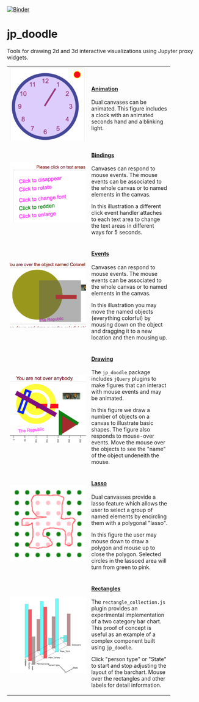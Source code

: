 
<!--
This file was generated by building the docs.
Please do not edit this file by hand.
Instead, edit the template and rebuild to docs.
-->

[![Binder](https://mybinder.org/badge.svg)](https://mybinder.org/v2/gh/AaronWatters/jp_doodle/master)

# jp_doodle

Tools for drawing 2d and 3d interactive visualizations using Jupyter proxy widgets.

<table>

<tr>
    <td>
        <a href="https://aaronwatters.github.io/jp_doodle/animation.html">
        <img width="200px" src="docs/images/clock.png">
        </a>
    </td>
    <td width="200px">
        <h4><a href="https://aaronwatters.github.io/jp_doodle/animation.html">
        Animation
        </a></h4>
        <div>
        Dual canvases can be animated.  This figure includes a clock with an animated
seconds hand and a blinking light.
        </div>
    </td>
</tr>


<tr>
    <td>
        <a href="https://aaronwatters.github.io/jp_doodle/bindings.html">
        <img width="200px" src="docs/images/bindings.png">
        </a>
    </td>
    <td width="200px">
        <h4><a href="https://aaronwatters.github.io/jp_doodle/bindings.html">
        Bindings
        </a></h4>
        <div>
        <p>
Canvases can respond to mouse events.  The mouse events can be associated to the
whole canvas or to named elements in the canvas.
</p>
<p>
In this illustration a different click event handler attaches
to each text area to change the text areas in different ways for 5 seconds.
</p>
        </div>
    </td>
</tr>


<tr>
    <td>
        <a href="https://aaronwatters.github.io/jp_doodle/events.html">
        <img width="200px" src="docs/images/events.png">
        </a>
    </td>
    <td width="200px">
        <h4><a href="https://aaronwatters.github.io/jp_doodle/events.html">
        Events
        </a></h4>
        <div>
        <p>
Canvases can respond to mouse events.  The mouse events can be associated to the
whole canvas or to named elements in the canvas.
</p>
<p>
In this illustration you may move the named objects (everything colorful)
by mousing down on the object and dragging it to a new location and then mousing up.
</p>
        </div>
    </td>
</tr>


<tr>
    <td>
        <a href="https://aaronwatters.github.io/jp_doodle/index.html">
        <img width="200px" src="docs/images/drawing.png">
        </a>
    </td>
    <td width="200px">
        <h4><a href="https://aaronwatters.github.io/jp_doodle/index.html">
        Drawing
        </a></h4>
        <div>
        <p>
The <code>jp_doodle</code> package includes <code>jQuery</code> plugins to
make figures that can interact with mouse events and may be animated.
</p>
<p>
In this figure we draw a number of objects on a canvas to illustrate
basic shapes.  The figure also responds to mouse-over events.
Move the mouse over the objects to see the "name" of the object undeneith
the mouse.
</p>
        </div>
    </td>
</tr>


<tr>
    <td>
        <a href="https://aaronwatters.github.io/jp_doodle/lasso.html">
        <img width="200px" src="docs/images/lasso.png">
        </a>
    </td>
    <td width="200px">
        <h4><a href="https://aaronwatters.github.io/jp_doodle/lasso.html">
        Lasso
        </a></h4>
        <div>
        <p>
Dual canvasses provide a lasso feature which
allows the user to select a group of named elements
by encircling them with a polygonal "lasso".
</p>
<p>
In this figure the user may mouse down to draw a
polygon and mouse up to close the polygon.
Selected circles in the lassoed area will turn
from green to pink.
</p>
        </div>
    </td>
</tr>


<tr>
    <td>
        <a href="https://aaronwatters.github.io/jp_doodle/rectangles.html">
        <img width="200px" src="docs//images/rectangle.png">
        </a>
    </td>
    <td width="200px">
        <h4><a href="https://aaronwatters.github.io/jp_doodle/rectangles.html">
        Rectangles
        </a></h4>
        <div>
        <p>
The <code>rectangle_collection.js</code> plugin provides
an experimental implementation of a two category bar chart.
This proof of concept is useful as an example of a complex
component built using <code>jp_doodle</code>.
</p>
<p>
Click "person type" or "State" to start and stop adjusting the
layout of the barchart.  Mouse over the rectangles and other labels
for detail information.
</p>
        </div>
    </td>
</tr>

</table>


